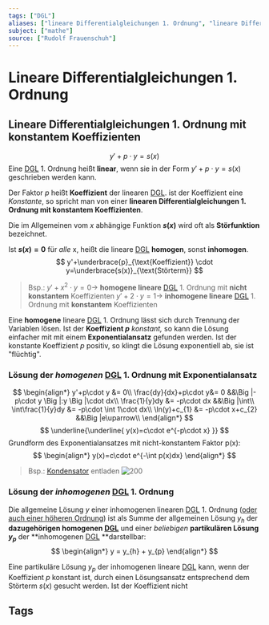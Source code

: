 ```yaml
---
tags: ["DGL"]
aliases: ["lineare Differentialgleichungen 1. Ordnung", "lineare Differentialgleichung 1. Ordnung", "Exponentialansatz"]
subject: ["mathe"]
source: ["Rudolf Frauenschuh"]
---
```


# Lineare Differentialgleichungen 1. Ordnung
## Lineare Differentialgleichungen 1. Ordnung mit konstantem Koeffizienten
$$y'+p\cdot y=s(x)$$
Eine [DGL](%7BMOC%7D%20DGL.md) 1. Ordnung heißt **linear**, wenn sie in der Form $y'+p\cdot y=s(x)$ geschrieben werden kann.

Der Faktor $p$ heißt **Koeffizient** der linearen [DGL](%7BMOC%7D%20DGL.md). ist der Koeffizient eine *Konstante*, so spricht man von einer **linearen Differentialgleichungen 1. Ordnung mit konstantem Koeffizienten**.

Die im Allgemeinen vom $x$ abhängige Funktion **$s(x)$** wird oft als **Störfunktion** bezeichnet.

Ist **$s(x)=0$** für *alle* x, heißt die lineare [DGL](%7BMOC%7D%20DGL.md) **homogen**, sonst **inhomogen**.
$$
y'+\underbrace{p}_{\text{Koeffizient}} \cdot y=\underbrace{s(x)}_{\text{Störterm}}
$$
> Bsp.:
> $y'+x^{2}\cdot y=0\rightarrow$ **homogene lineare** [DGL](%7BMOC%7D%20DGL.md) 1. Ordnung mit **nicht konstantem** Koeffizienten
> $y'+2\cdot y=1\rightarrow$ **inhomogene lineare** [DGL](%7BMOC%7D%20DGL.md) 1. Ordnung mit **konstantem** Koeffizienten

Eine **homogene** lineare [DGL](%7BMOC%7D%20DGL.md) 1. Ordnung lässt sich durch Trennung der Variablen lösen. Ist der **Koeffizient $p$** *konstant,* so kann die Lösung einfacher mit mit einem **Exponentialansatz** gefunden werden. Ist der konstante Koeffizient $p$ positiv, so klingt die Lösung exponentiell ab, sie ist "flüchtig". 

### Lösung der *homogenen*  [DGL](%7BMOC%7D%20DGL.md) 1. Ordnung mit Exponentialansatz
$$
\begin{align*}
	y'+p\cdot y &= 0\\
	\frac{dy}{dx}+p\cdot y&= 0
		&&\Big |-p\cdot y
		\Big |:y
		\Big |\cdot dx\\
	\frac{1}{y}dy &= -p\cdot dx
		&&\Big |\int\\
	\int\frac{1}{y}dy &= -p\cdot \int 1\cdot dx\\
	\ln(y)+c_{1} &= -p\cdot x+c_{2}
		&&\Big |e\uparrow\\
\end{align*}
$$
$$
\underline{\underline{
	y(x)=c\cdot e^{-p\cdot x}
}}
$$
Grundform des Exponentialansatzes mit nicht-konstantem Faktor p(x):
$$
\begin{align*}
	y(x)=c\cdot e^{-\int p(x)dx}
\end{align*}
$$
> Bsp.: [Kondensator](Kapazit%C3%A4t.md) entladen
> ![200](c_disch.png)
### Lösung der *inhomogenen*  [DGL](%7BMOC%7D%20DGL.md) 1. Ordnung
Die allgemeine Lösung $y$ einer inhomogenen linearen [DGL](%7BMOC%7D%20DGL.md) 1. Ordnung ([oder auch einer höheren Ordnung](%7BMOC%7D%20DGL.md)) ist als Summe der allgemeinen Lösung $y_{h}$ der **dazugehörigen homogenen [DGL](%7BMOC%7D%20DGL.md)** und einer *beliebigen* **partikulären Lösung $y_{p}$** der **inhomogenen [DGL](%7BMOC%7D%20DGL.md) **darstellbar:
$$
\begin{align*}
	y = y_{h} + y_{p}
\end{align*}
$$

Eine partikuläre Lösung $y_{p}$ der inhomogenen lineare [DGL](%7BMOC%7D%20DGL.md) kann, wenn der Koeffizient $p$ konstant ist, durch einen Lösungsansatz entsprechend dem Störterm $s(x)$ gesucht werden.
Ist der Koeffizient nicht 

## Tags
[](Konstanten%20Verzeichnis.md#Eulersche%20Zahl%7CEulersche%20Zahl)